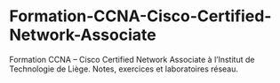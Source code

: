 # Formation-CCNA-Cisco-Certified-Network-Associate
Formation CCNA – Cisco Certified Network Associate à l’Institut de Technologie de Liège. Notes, exercices et laboratoires réseau.
